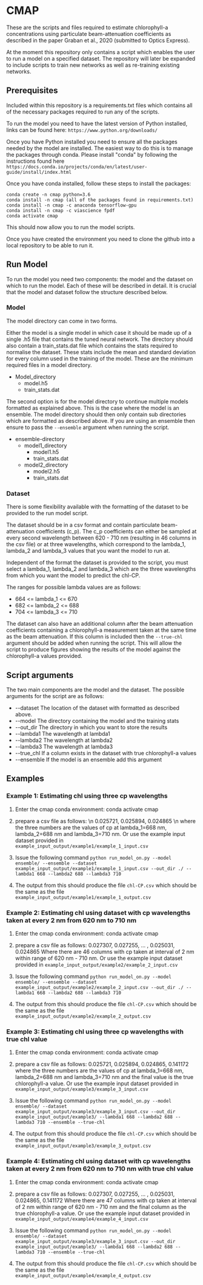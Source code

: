 # CMAP #

These are the scripts and files required to estimate chlorophyll-a concentrations using particulate beam-attenuation coefficients as described in the paper Graban et al., 2020 (submitted to Optics Express).

At the moment this repository only contains a script which enables the user to run a
model on a specified dataset. The repository will later be expanded to include
scripts to train new networks as well as re-training existing networks.

## Prerequisites ##

Included within this repository is a requirements.txt files which contains all of
the necessary packages required to run any of the scripts.

To run the model you need to have the latest version of Python installed, links
can be found here: `https://www.python.org/downloads/`

Once you have Python installed you need to ensure all the packages needed by the model are installed.
The easiest way to do this is to manage the packages through conda. Please install "conda" by
following the instructions found here `https://docs.conda.io/projects/conda/en/latest/user-guide/install/index.html`

Once you have conda installed, follow these steps to install the packages:

```
conda create -n cmap python=3.6
conda install -n cmap (all of the packages found in requirements.txt)
conda install -n cmap -c anaconda tensorflow-gpu
conda install -n cmap -c viascience fpdf
conda activate cmap  
```

This should now allow you to run the model scripts.

Once you have created the environment you need to clone the github into a local
repository to be able to run it.

## Run Model ##

To run the model you need two components: the model and the dataset on
which to run the model. Each of these will be described in detail. It is crucial
that the model and dataset follow the structure described below.

### Model ###

The model directory can come in two forms.

Either the model is a single model in which case it should be made up of a single
.h5 file that contains the tuned neural network. The directory should also contain a train_stats.dat file which
contains the stats required to normalise the dataset. These stats include the mean
and standard deviation for every column used in the training of the model. These
are the minimum required files in a model directory.

- Model_directory
    - model.h5
    - train_stats.dat

The second option is for the model directory to continue multiple models formatted
as explained above. This is the case where the model is an ensemble. The model
directory should then only contain sub directories which are formatted as described
above. If you are using an ensemble then ensure to pass the `--ensemble` argument
when running the script.

- ensemble-directory
    - model1_directory
        - model1.h5
        - train_stats.dat
    - model2_directory
        - model2.h5
        - train_stats.dat

### Dataset ###

There is some flexibility available with the formatting of the dataset to be
provided to the run model script.

The dataset should be in a csv format and contain particulate beam-attenuation
coefficients (c_p). The c_p coefficients can either be sampled at every
second wavelength between 620 - 710 nm (resulting in 46 columns in the csv file) or at three
wavelengths, which correspond to the lambda_1, lambda_2 and lambda_3 values that you
want the model to run at.

Independent of the format the dataset is provided to the script, you must select a lambda_1,
lambda_2 and lambda_3 which are the three wavelengths from which you want the model
to predict the chl-CP.

The ranges for possible lambda values are as follows:

 * 664 <= lambda_1 <= 670
 * 682 <= lambda_2 <= 688
 * 704 <= lambda_3 <= 710

The dataset can also have an additional column after the beam attenuation coefficients
containing a chlorophyll-a measurement taken at the same time as the beam attenuation.
If this column is included then the `--true-chl` argument should be added when running
the script. This will allow the script to produce figures showing the results of the
model against the chlorophyll-a values provided.

## Script arguments ##

The two main components are the model and the dataset. The
possible arguments for the script are as follows:

 * --dataset The location of the dataset with formatted as described above.
 * --model The directory containing the model and the training stats
 * --out_dir The directory in which you want to store the results
 * --lambda1 The wavelength at lambda1
 * --lambda2 The wavelength at lambda2
 * --lambda3 The wavelength at lambda3
 * --true_chl If a column exists in the dataset with true chlorophyll-a values
 * --ensemble If the model is an ensemble add this argument

## Examples ##

### Example 1: Estimating chl using three cp wavelengths ###

 1) Enter the cmap conda environment:
 conda activate cmap

 2) prepare a csv file as follows:
 \n 0.025721, 0.025894, 0.024865
 \n where the three numbers are the values of cp at lambda_1=668 nm, lambda_2=688 nm and lambda_3=710 nm. Or use the example input dataset provided in
`example_input_output/example1/example_1_input.csv`

 3) Issue the following command
  `python run_model_on.py --model ensemble/ --ensemble --dataset example_input_output/example1/example_1_input.csv --out_dir ./ --lambda1 668 --lambda2 688 --lambda3 710`

 4) The output from this should produce the file `chl-CP.csv` which should be the same as the file `example_input_output/example1/example_1_output.csv`

### Example 2: Estimating chl using dataset with cp wavelengths taken at every 2 nm from 620 nm to 710 nm ###

1) Enter the cmap conda environment:
conda activate cmap

2) prepare a csv file as follows:
0.027307, 0.027255, ... , 0.025031, 0.024865
Where there are 46 columns with cp taken at interval of 2 nm within range of 620 nm - 710 nm. Or use the example input dataset provided in
`example_input_output/example2/example_2_input.csv`

3) Issue the following command
`python run_model_on.py --model ensemble/ --ensemble --dataset example_input_output/example2/example_2_input.csv --out_dir ./ --lambda1 668 --lambda2 688 --lambda3 710`

 4) The output from this should produce the file `chl-CP.csv` which should be the same as the file `example_input_output/example2/example_2_output.csv`

### Example 3: Estimating chl using three cp wavelengths with true chl value ###

1) Enter the cmap conda environment:
conda activate cmap

2) prepare a csv file as follows:
0.025721, 0.025894, 0.024865, 0.141172
where the three numbers are the values of cp at lambda_1=668 nm, lambda_2=688 nm and lambda_3=710 nm and the final value is the true chlorophyll-a value. Or use the example input dataset provided in
`example_input_output/example3/example_3_input.csv`

3) Issue the following command
 `python run_model_on.py --model ensemble/ --dataset example_input_output/example3/example_3_input.csv --out_dir example_input_output/example3/ --lambda1 668 --lambda2 688 --lambda3 710 --ensemble --true-chl`

 4) The output from this should produce the file `chl-CP.csv` which should be the same as the file `example_input_output/example3/example_3_output.csv`

### Example 4: Estimating chl using dataset with cp wavelengths taken at every 2 nm from 620 nm to 710 nm with true chl value ###

1) Enter the cmap conda environment:
conda activate cmap

2) prepare a csv file as follows:
0.027307, 0.027255, ... , 0.025031, 0.024865, 0.141172
Where there are 47 columns with cp taken at interval of 2 nm within range of 620 nm - 710 nm and the final column as the true chlorophyll-a value. Or use the example input dataset provided in
`example_input_output/example4/example_4_input.csv`

3) Issue the following command
`python run_model_on.py --model ensemble/ --dataset example_input_output/example3/example_3_input.csv --out_dir example_input_output/example3/ --lambda1 668 --lambda2 688 --lambda3 710 --ensemble --true-chl`

 4) The output from this should produce the file `chl-CP.csv` which should be the same as the file `example_input_output/example4/example_4_output.csv`
